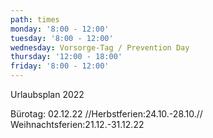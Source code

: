 ```yaml
---
path: times
monday: '8:00 - 12:00'
tuesday: '8:00 - 12:00'
wednesday: Vorsorge-Tag / Prevention Day
thursday: '12:00 - 18:00'
friday: '8:00 - 12:00'
---
```

Urlaubsplan 2022

Bürotag: 02.12.22 //Herbstferien:24.10.-28.10.// Weihnachtsferien:21.12.-31.12.22
